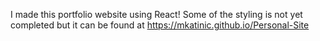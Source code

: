 I made this portfolio website using React! Some of the styling is not yet completed but it can be found at https://mkatinic.github.io/Personal-Site
